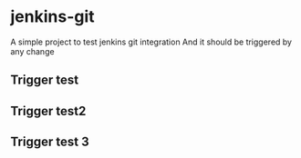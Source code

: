 # jenkins-git

A simple project to test jenkins git integration
And it should be triggered by any change

## Trigger test

## Trigger test2

## Trigger test 3
